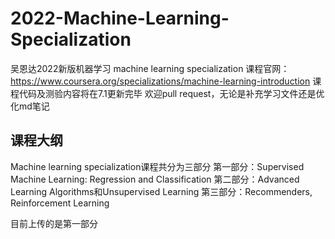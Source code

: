 # 2022-Machine-Learning-Specialization



吴恩达2022新版机器学习 machine learning specialization
课程官网：https://www.coursera.org/specializations/machine-learning-introduction
课程代码及测验内容将在7.1更新完毕
欢迎pull request，无论是补充学习文件还是优化md笔记

## 课程大纲
Machine learning specialization课程共分为三部分
第一部分：Supervised Machine Learning: Regression and Classification
第二部分：Advanced Learning Algorithms和Unsupervised Learning
第三部分：Recommenders, Reinforcement Learning

目前上传的是第一部分


